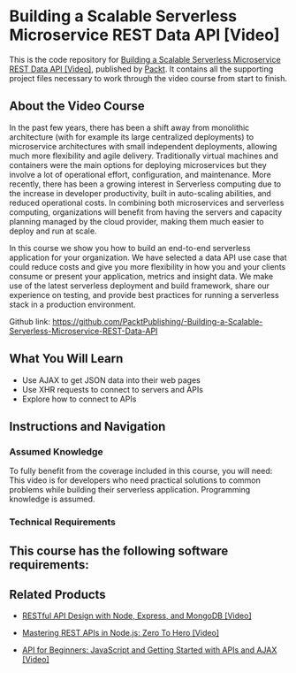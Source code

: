 # Building a Scalable Serverless Microservice REST Data API [Video]
This is the code repository for [Building a Scalable Serverless Microservice REST Data API [Video]](https://www.packtpub.com/application-development/building-scalable-serverless-microservice-rest-data-api-video?utm_source=github&utm_medium=repository&utm_campaign=9781788622318), published by [Packt](https://www.packtpub.com/?utm_source=github). It contains all the supporting project files necessary to work through the video course from start to finish.
## About the Video Course
In the past few years, there has been a shift away from monolithic architecture (with for example its large centralized deployments) to microservice architectures with small independent deployments, allowing much more flexibility and agile delivery. Traditionally virtual machines and containers were the main options for deploying microservices but they involve a lot of operational effort, configuration, and maintenance. More recently, there has been a growing interest in Serverless computing due to the increase in developer productivity, built in auto-scaling abilities, and reduced operational costs. In combining both microservices and serverless computing, organizations will benefit from having the servers and capacity planning managed by the cloud provider, making them much easier to deploy and run at scale.
 
In this course we show you how to build an end-to-end serverless application for your organization. We have selected a data API use case that could reduce costs and give you more flexibility in how you and your clients consume or present your application, metrics and insight data. We make use of the latest serverless deployment and build framework, share our experience on testing, and provide best practices for running a serverless stack in a production environment.

Github link: https://github.com/PacktPublishing/-Building-a-Scalable-Serverless-Microservice-REST-Data-API

<H2>What You Will Learn</H2>
<DIV class=book-info-will-learn-text>
<UL>
<LI><SPAN id=what_you_will_learn_c class=sugar_field>Use AJAX to get JSON data into their web pages<BR></SPAN>
<LI><SPAN id=what_you_will_learn_c class=sugar_field>Use XHR requests to connect to servers and APIs<BR></SPAN>
<LI><SPAN id=what_you_will_learn_c class=sugar_field>Explore how to connect to APIs</SPAN> </LI></UL></DIV>

## Instructions and Navigation
### Assumed Knowledge
To fully benefit from the coverage included in this course, you will need:<br/>
This video is for developers who need practical solutions to common problems while building their serverless application. Programming knowledge is assumed.
### Technical Requirements
This course has the following software requirements:<br/>
-

## Related Products
* [RESTful API Design with Node, Express, and MongoDB [Video]](https://www.packtpub.com/application-development/restful-api-design-node-express-and-mongodb-video?utm_source=github&utm_medium=repository&utm_campaign=9781838642723)

* [Mastering REST APIs in Node.js: Zero To Hero [Video]](https://www.packtpub.com/application-development/mastering-rest-apis-nodejs-zero-hero-video?utm_source=github&utm_medium=repository&utm_campaign=9781838825232)

* [API for Beginners: JavaScript and Getting Started with APIs and AJAX [Video]](https://www.packtpub.com/application-development/api-beginners-javascript-and-getting-started-apis-and-ajax-video?utm_source=github&utm_medium=repository&utm_campaign=9781838556570)

